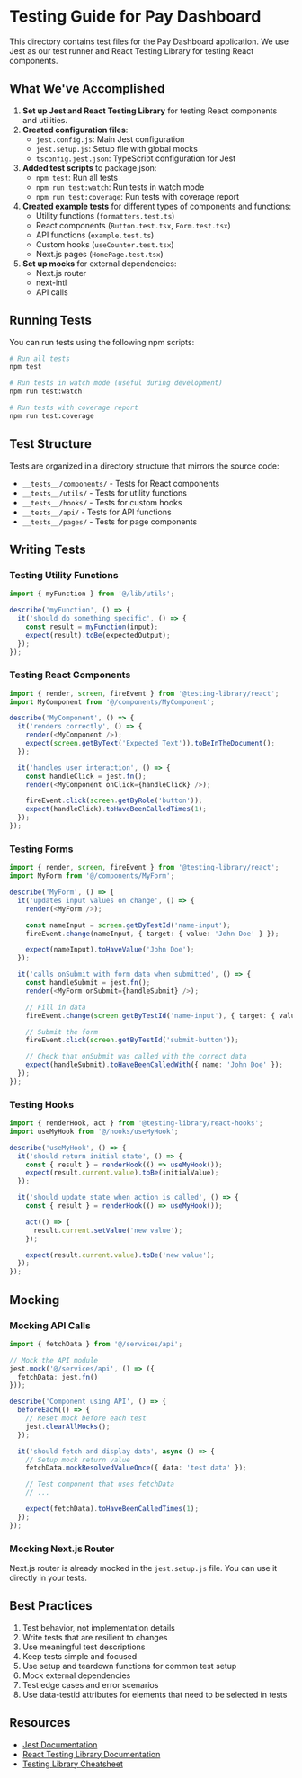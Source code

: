 # Testing Guide for Pay Dashboard

This directory contains test files for the Pay Dashboard application. We use Jest as our test runner and React Testing Library for testing React components.

## What We've Accomplished

1. **Set up Jest and React Testing Library** for testing React components and utilities.
2. **Created configuration files**:
   - `jest.config.js`: Main Jest configuration
   - `jest.setup.js`: Setup file with global mocks
   - `tsconfig.jest.json`: TypeScript configuration for Jest
3. **Added test scripts** to package.json:
   - `npm test`: Run all tests
   - `npm run test:watch`: Run tests in watch mode
   - `npm run test:coverage`: Run tests with coverage report
4. **Created example tests** for different types of components and functions:
   - Utility functions (`formatters.test.ts`)
   - React components (`Button.test.tsx`, `Form.test.tsx`)
   - API functions (`example.test.ts`)
   - Custom hooks (`useCounter.test.tsx`)
   - Next.js pages (`HomePage.test.tsx`)
5. **Set up mocks** for external dependencies:
   - Next.js router
   - next-intl
   - API calls

## Running Tests

You can run tests using the following npm scripts:

```bash
# Run all tests
npm test

# Run tests in watch mode (useful during development)
npm run test:watch

# Run tests with coverage report
npm run test:coverage
```

## Test Structure

Tests are organized in a directory structure that mirrors the source code:

- `__tests__/components/` - Tests for React components
- `__tests__/utils/` - Tests for utility functions
- `__tests__/hooks/` - Tests for custom hooks
- `__tests__/api/` - Tests for API functions
- `__tests__/pages/` - Tests for page components

## Writing Tests

### Testing Utility Functions

```typescript
import { myFunction } from '@/lib/utils';

describe('myFunction', () => {
  it('should do something specific', () => {
    const result = myFunction(input);
    expect(result).toBe(expectedOutput);
  });
});
```

### Testing React Components

```typescript
import { render, screen, fireEvent } from '@testing-library/react';
import MyComponent from '@/components/MyComponent';

describe('MyComponent', () => {
  it('renders correctly', () => {
    render(<MyComponent />);
    expect(screen.getByText('Expected Text')).toBeInTheDocument();
  });

  it('handles user interaction', () => {
    const handleClick = jest.fn();
    render(<MyComponent onClick={handleClick} />);

    fireEvent.click(screen.getByRole('button'));
    expect(handleClick).toHaveBeenCalledTimes(1);
  });
});
```

### Testing Forms

```typescript
import { render, screen, fireEvent } from '@testing-library/react';
import MyForm from '@/components/MyForm';

describe('MyForm', () => {
  it('updates input values on change', () => {
    render(<MyForm />);

    const nameInput = screen.getByTestId('name-input');
    fireEvent.change(nameInput, { target: { value: 'John Doe' } });

    expect(nameInput).toHaveValue('John Doe');
  });

  it('calls onSubmit with form data when submitted', () => {
    const handleSubmit = jest.fn();
    render(<MyForm onSubmit={handleSubmit} />);

    // Fill in data
    fireEvent.change(screen.getByTestId('name-input'), { target: { value: 'John Doe' } });

    // Submit the form
    fireEvent.click(screen.getByTestId('submit-button'));

    // Check that onSubmit was called with the correct data
    expect(handleSubmit).toHaveBeenCalledWith({ name: 'John Doe' });
  });
});
```

### Testing Hooks

```typescript
import { renderHook, act } from '@testing-library/react-hooks';
import useMyHook from '@/hooks/useMyHook';

describe('useMyHook', () => {
  it('should return initial state', () => {
    const { result } = renderHook(() => useMyHook());
    expect(result.current.value).toBe(initialValue);
  });

  it('should update state when action is called', () => {
    const { result } = renderHook(() => useMyHook());

    act(() => {
      result.current.setValue('new value');
    });

    expect(result.current.value).toBe('new value');
  });
});
```

## Mocking

### Mocking API Calls

```typescript
import { fetchData } from '@/services/api';

// Mock the API module
jest.mock('@/services/api', () => ({
  fetchData: jest.fn()
}));

describe('Component using API', () => {
  beforeEach(() => {
    // Reset mock before each test
    jest.clearAllMocks();
  });

  it('should fetch and display data', async () => {
    // Setup mock return value
    fetchData.mockResolvedValueOnce({ data: 'test data' });

    // Test component that uses fetchData
    // ...

    expect(fetchData).toHaveBeenCalledTimes(1);
  });
});
```

### Mocking Next.js Router

Next.js router is already mocked in the `jest.setup.js` file. You can use it directly in your tests.

## Best Practices

1. Test behavior, not implementation details
2. Write tests that are resilient to changes
3. Use meaningful test descriptions
4. Keep tests simple and focused
5. Use setup and teardown functions for common test setup
6. Mock external dependencies
7. Test edge cases and error scenarios
8. Use data-testid attributes for elements that need to be selected in tests

## Resources

- [Jest Documentation](https://jestjs.io/docs/getting-started)
- [React Testing Library Documentation](https://testing-library.com/docs/react-testing-library/intro/)
- [Testing Library Cheatsheet](https://testing-library.com/docs/react-testing-library/cheatsheet/)

